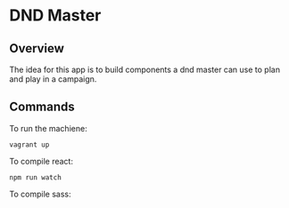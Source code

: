 # DND Master
## Overview
The idea for this app is to build components a dnd master can use to plan and play in a campaign.

## Commands
To run the machiene: 

```vagrant up```

To compile react:

```npm run watch```

To compile sass:
